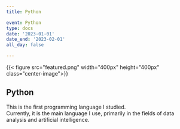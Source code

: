 ```yaml
---
title: Python

event: Python
type: docs
date: '2023-01-01'
date_end: '2023-02-01'
all_day: false

---
```

{{< figure src="featured.png" width="400px" height="400px" class="center-image">}}

## Python
This is the first programming language I studied.  
Currently, it is the main language I use, primarily in the fields of data analysis and artificial intelligence.

